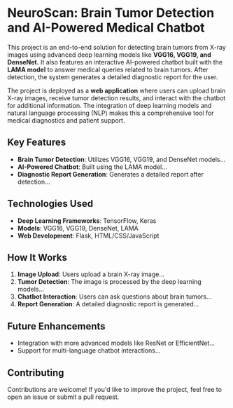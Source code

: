 # NeuroScan: Brain Tumor Detection and AI-Powered Medical Chatbot

This project is an end-to-end solution for detecting brain tumors from X-ray images using advanced deep learning models like **VGG16, VGG19, and DenseNet.** It also features an interactive AI-powered chatbot built with the **LAMA model** to answer medical queries related to brain tumors. After detection, the system generates a detailed diagnostic report for the user.

The project is deployed as a **web application** where users can upload brain X-ray images, receive tumor detection results, and interact with the chatbot for additional information. The integration of deep learning models and natural language processing (NLP) makes this a comprehensive tool for medical diagnostics and patient support.

## Key Features
- **Brain Tumor Detection**: Utilizes VGG16, VGG19, and DenseNet models...
- **AI-Powered Chatbot**: Built using the LAMA model...
- **Diagnostic Report Generation**: Generates a detailed report after detection...

## Technologies Used
- **Deep Learning Frameworks**: TensorFlow, Keras
- **Models**: VGG16, VGG19, DenseNet, LAMA
- **Web Development**: Flask, HTML/CSS/JavaScript

## How It Works
1. **Image Upload**: Users upload a brain X-ray image...
2. **Tumor Detection**: The image is processed by the deep learning models...
3. **Chatbot Interaction**: Users can ask questions about brain tumors...
4. **Report Generation**: A detailed diagnostic report is generated...

## Future Enhancements
- Integration with more advanced models like ResNet or EfficientNet...
- Support for multi-language chatbot interactions...

## Contributing
Contributions are welcome! If you'd like to improve the project, feel free to open an issue or submit a pull request.
